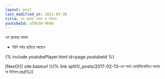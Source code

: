 ```yaml
---
layout: post
last_modified_at: 2021-03-30
title: ওম শ্রুথায়া নামায গা টাইমস
youtubeId: aT0h50-Mk0Q
---
```

 
 
 ওম শ্রুথায়া নামায  
 
 -  যিনি সর্বত্র ছড়িয়ে আছেন 
 
  
 
  
 
 
 
 
 
 


{% include youtubePlayer.html id=page.youtubeId %}
 
[Next]({{ site.baseurl }}{% link  split1/_posts/2017-02-13-ওম সার্ভ থোর্যাবিনোদিনে নামায গা টাইমস.md%})
 
